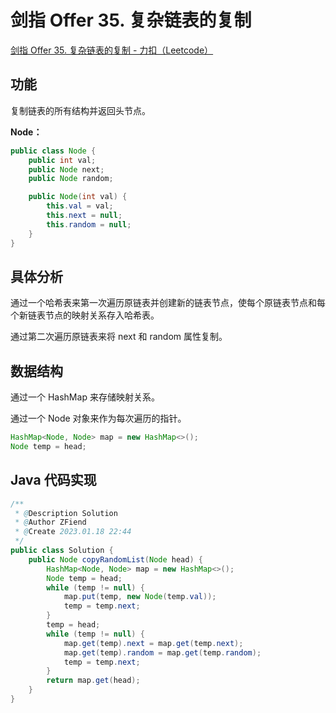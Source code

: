# 剑指 Offer 35. 复杂链表的复制

[剑指 Offer 35. 复杂链表的复制 - 力扣（Leetcode）](https://leetcode.cn/problems/fu-za-lian-biao-de-fu-zhi-lcof/description/)

## 功能

复制链表的所有结构并返回头节点。

**Node：**

```java
public class Node {
    public int val;
    public Node next;
    public Node random;

    public Node(int val) {
        this.val = val;
        this.next = null;
        this.random = null;
    }
}
```

## 具体分析

通过一个哈希表来第一次遍历原链表并创建新的链表节点，使每个原链表节点和每个新链表节点的映射关系存入哈希表。

通过第二次遍历原链表来将 next 和 random 属性复制。

## 数据结构

通过一个 HashMap 来存储映射关系。

通过一个 Node 对象来作为每次遍历的指针。

```java
HashMap<Node, Node> map = new HashMap<>();
Node temp = head;
```

## Java 代码实现

```java
/**
 * @Description Solution
 * @Author ZFiend
 * @Create 2023.01.18 22:44
 */
public class Solution {
    public Node copyRandomList(Node head) {
        HashMap<Node, Node> map = new HashMap<>();
        Node temp = head;
        while (temp != null) {
            map.put(temp, new Node(temp.val));
            temp = temp.next;
        }
        temp = head;
        while (temp != null) {
            map.get(temp).next = map.get(temp.next);
            map.get(temp).random = map.get(temp.random);
            temp = temp.next;
        }
        return map.get(head);
    }
}
```
